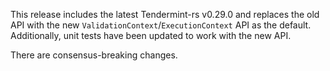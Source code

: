 This release includes the latest Tendermint-rs v0.29.0 and replaces the
old API with the new `ValidationContext`/`ExecutionContext` API as the default.
Additionally, unit tests have been updated to work with the new API.

There are consensus-breaking changes.
